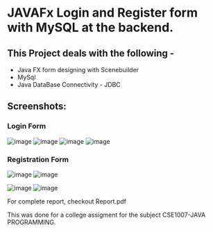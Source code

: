 # JAVAFx Login and Register form with MySQL at the backend.

## This Project deals with the following - 
* Java FX form designing with Scenebuilder
* MySql
* Java DataBase Connectivity - JDBC

## Screenshots:

### Login Form

![image](https://user-images.githubusercontent.com/81401374/120279068-a3fbac80-c2d3-11eb-9aa3-5d4a605d9f95.png)
![image](https://user-images.githubusercontent.com/81401374/120279164-bd9cf400-c2d3-11eb-8d87-7b5fdbccfdc8.png)
![image](https://user-images.githubusercontent.com/81401374/120279173-c2fa3e80-c2d3-11eb-9985-0e7a90ec7c79.png)
![image](https://user-images.githubusercontent.com/81401374/120279276-de654980-c2d3-11eb-9e8c-a31eda73b524.png)


### Registration Form

![image](https://user-images.githubusercontent.com/81401374/120279339-efae5600-c2d3-11eb-9156-3828f462fe6c.png)
![image](https://user-images.githubusercontent.com/81401374/120279350-f341dd00-c2d3-11eb-8d48-1bcddebfadaf.png)

![image](https://user-images.githubusercontent.com/81401374/120279366-f89f2780-c2d3-11eb-941d-9b850bf94738.png)
![image](https://user-images.githubusercontent.com/81401374/120279495-25533f00-c2d4-11eb-9313-5538c6e17590.png)


For complete report, checkout Report.pdf

This was done for a college assigment for the subject CSE1007-JAVA PROGRAMMING.






